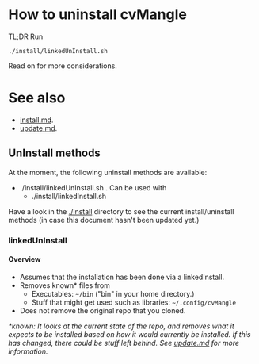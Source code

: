 # How to uninstall cvMangle

TL;DR Run

```
./install/linkedUnInstall.sh
```

Read on for more considerations.

# See also

* [install.md](install.md).
* [update.md](update.md).

## UnInstall methods

At the moment, the following uninstall methods are available:

* ./install/linkedUnInstall.sh . Can be used with
    * ./install/linkedInstall.sh

Have a look in the [./install](https://github.com/ksandom/cvMangle/tree/main/install) directory to see the current install/uninstall methods (in case this document hasn't been updated yet.)

### linkedUnInstall

#### Overview

* Assumes that the installation has been done via a linkedInstall.
* Removes known* files from
    * Executables: `~/bin` ("bin" in your home directory.)
    * Stuff that might get used such as libraries: `~/.config/cvMangle`
* Does not remove the original repo that you cloned.

_*known: It looks at the current state of the repo, and removes what it expects to be installed based on how it would currently be installed. If this has changed, there could be stuff left behind. See [update.md](update.md) for more information._
